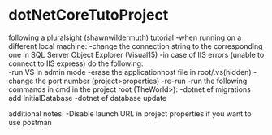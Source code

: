 # dotNetCoreTutoProject
following a pluralsight (shawnwildermuth) tutorial
-when running on a different local machine:
  -change the connection string to the corresponding one in SQL Server Object Explorer (Visual15)
  -in case of IIS errors (unable to connect to IIS express) do the following:  
                -run VS in admin mode
                -erase the applicationhost file in root/.vs(hidden)
                -change the port number (project>properties)
                -re-run
  -run the following commands in cmd in the project root (TheWorld>): 
                                                                -dotnet ef migrations add InitialDatabase
                                                                -dotnet ef database update

additional notes:
-Disable launch URL in project properties if you want to use postman
